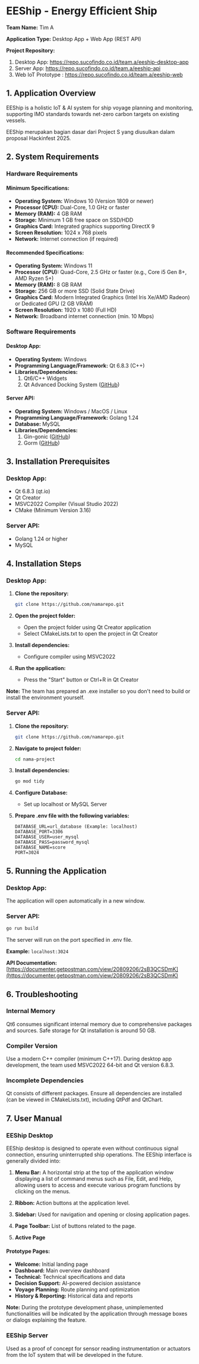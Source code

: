 # EEShip - Energy Efficient Ship

**Team Name:** Tim A

**Application Type:** Desktop App + Web App (REST API)

**Project Repository:** 
1. Desktop App: https://repo.sucofindo.co.id/team.a/eeship-desktop-app
2. Server App: https://repo.sucofindo.co.id/team.a/eeship-api
3. Web IoT Prototype : https://repo.sucofindo.co.id/team.a/eeship-web

## 1. Application Overview

EEShip is a holistic IoT & AI system for ship voyage planning and monitoring, supporting IMO standards towards net-zero carbon targets on existing vessels.

EEShip merupakan bagian dasar dari Project S yang diusulkan dalam proposal Hackinfest 2025.

## 2. System Requirements

### Hardware Requirements

#### Minimum Specifications:
- **Operating System:** Windows 10 (Version 1809 or newer)
- **Processor (CPU):** Dual-Core, 1.0 GHz or faster
- **Memory (RAM):** 4 GB RAM
- **Storage:** Minimum 1 GB free space on SSD/HDD
- **Graphics Card:** Integrated graphics supporting DirectX 9
- **Screen Resolution:** 1024 x 768 pixels
- **Network:** Internet connection (if required)

#### Recommended Specifications:
- **Operating System:** Windows 11
- **Processor (CPU):** Quad-Core, 2.5 GHz or faster (e.g., Core i5 Gen 8+, AMD Ryzen 5+)
- **Memory (RAM):** 8 GB RAM
- **Storage:** 256 GB or more SSD (Solid State Drive)
- **Graphics Card:** Modern Integrated Graphics (Intel Iris Xe/AMD Radeon) or Dedicated GPU (2 GB VRAM)
- **Screen Resolution:** 1920 x 1080 (Full HD)
- **Network:** Broadband internet connection (min. 10 Mbps)

### Software Requirements

#### Desktop App:
- **Operating System:** Windows
- **Programming Language/Framework:** Qt 6.8.3 (C++)
- **Libraries/Dependencies:**
  1. Qt6/C++ Widgets
  2. Qt Advanced Docking System ([GitHub](https://github.com/githubuser0xFFFF/Qt-Advanced-Docking-System))

#### Server API:
- **Operating System:** Windows / MacOS / Linux
- **Programming Language/Framework:** Golang 1.24
- **Database:** MySQL
- **Libraries/Dependencies:**
  1. Gin-gonic ([GitHub](https://github.com/gin-gonic))
  2. Gorm ([GitHub](https://github.com/go-gorm/gorm))

## 3. Installation Prerequisites

### Desktop App:
- Qt 6.8.3 (qt.io)
- Qt Creator
- MSVC2022 Compiler (Visual Studio 2022)
- CMake (Minimum Version 3.16)

### Server API:
- Golang 1.24 or higher
- MySQL

## 4. Installation Steps

### Desktop App:

1. **Clone the repository:**
   ```bash
   git clone https://github.com/namarepo.git
   ```

2. **Open the project folder:**
   - Open the project folder using Qt Creator application
   - Select CMakeLists.txt to open the project in Qt Creator

3. **Install dependencies:**
   - Configure compiler using MSVC2022

4. **Run the application:**
   - Press the "Start" button or Ctrl+R in Qt Creator

**Note:** The team has prepared an .exe installer so you don't need to build or install the environment yourself.

### Server API:

1. **Clone the repository:**
   ```bash
   git clone https://github.com/namarepo.git
   ```

2. **Navigate to project folder:**
   ```bash
   cd nama-project
   ```

3. **Install dependencies:**
   ```bash
   go mod tidy
   ```

4. **Configure Database:**
   - Set up localhost or MySQL Server

5. **Prepare .env file with the following variables:**
   ```env
   DATABASE_URL=url_database (Example: localhost)
   DATABASE_PORT=3306
   DATABASE_USER=user_mysql
   DATABASE_PASS=password_mysql
   DATABASE_NAME=score
   PORT=3024
   ```

## 5. Running the Application

### Desktop App:
The application will open automatically in a new window.

### Server API:
```bash
go run build
```

The server will run on the port specified in .env file.

**Example:** `localhost:3024`

**API Documentation:** [https://documenter.getpostman.com/view/20809206/2sB3QCSDmK](https://documenter.getpostman.com/view/20809206/2sB3QCSDmK)

## 6. Troubleshooting

### Internal Memory
Qt6 consumes significant internal memory due to comprehensive packages and sources. Safe storage for Qt installation is around 50 GB.

### Compiler Version
Use a modern C++ compiler (minimum C++17). During desktop app development, the team used MSVC2022 64-bit and Qt version 6.8.3.

### Incomplete Dependencies
Qt consists of different packages. Ensure all dependencies are installed (can be viewed in CMakeLists.txt), including QtPdf and QtChart.

## 7. User Manual

### EEShip Desktop

EEShip desktop is designed to operate even without continuous signal connection, ensuring uninterrupted ship operations. The EEShip interface is generally divided into:

1. **Menu Bar:** A horizontal strip at the top of the application window displaying a list of command menus such as File, Edit, and Help, allowing users to access and execute various program functions by clicking on the menus.

2. **Ribbon:** Action buttons at the application level.

3. **Sidebar:** Used for navigation and opening or closing application pages.

4. **Page Toolbar:** List of buttons related to the page.

5. **Active Page**

#### Prototype Pages:
- **Welcome:** Initial landing page
- **Dashboard:** Main overview dashboard
- **Technical:** Technical specifications and data
- **Decision Support:** AI-powered decision assistance
- **Voyage Planning:** Route planning and optimization
- **History & Reporting:** Historical data and reports

**Note:** During the prototype development phase, unimplemented functionalities will be indicated by the application through message boxes or dialogs explaining the feature.

### EEShip Server

Used as a proof of concept for sensor reading instrumentation or actuators from the IoT system that will be developed in the future.